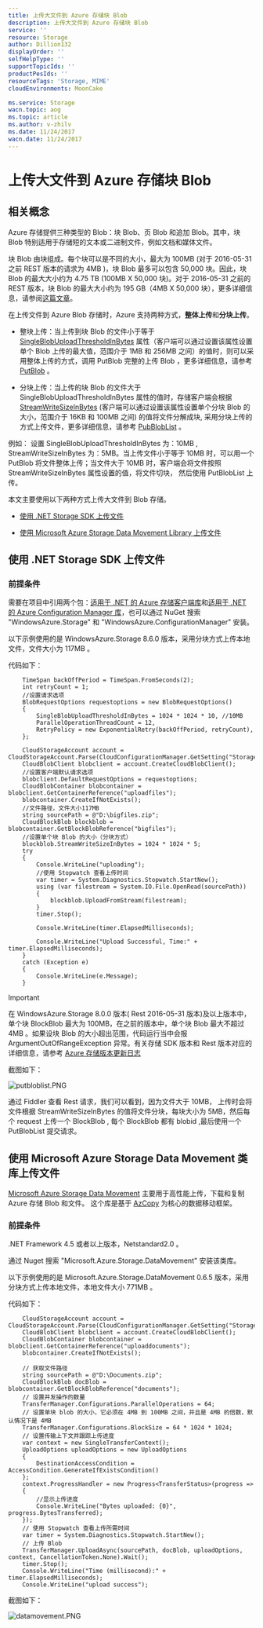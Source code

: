 ```yaml
---
title: 上传大文件到 Azure 存储块 Blob 
description: 上传大文件到 Azure 存储块 Blob 
service: ''
resource: Storage
author: Dillion132
displayOrder: ''
selfHelpType: ''
supportTopicIds: ''
productPesIds: ''
resourceTags: 'Storage, MIME'
cloudEnvironments: MoonCake

ms.service: Storage
wacn.topic: aog
ms.topic: article
ms.author: v-zhilv
ms.date: 11/24/2017
wacn.date: 11/24/2017
---
```


# 上传大文件到 Azure 存储块 Blob 

## 相关概念

Azure 存储提供三种类型的 Blob：块 Blob、页 Blob 和追加 Blob。其中，块 Blob 特别适用于存储短的文本或二进制文件，例如文档和媒体文件。

块 Blob 由块组成。每个块可以是不同的大小，最大为 100MB (对于 2016-05-31 之前 REST 版本的请求为 4MB )，块 Blob 最多可以包含 50,000 块。因此，块 Blob 的最大大小约为 4.75 TB (100MB X 50,000 块)。对于 2016-05-31 之前的 REST 版本，块 Blob 的最大大小约为 195 GB（4MB X 50,000 块），更多详细信息，请参阅[这篇文章](https://docs.microsoft.com/rest/api/storageservices/understanding-block-blobs--append-blobs--and-page-blobs)。

在上传文件到 Azure Blob 存储时，Azure 支持两种方式，**整体上传**和**分块上传**。

* 整块上传：当上传到块 Blob 的文件小于等于 [SingleBlobUploadThresholdInBytes](https://docs.microsoft.com/dotnet/api/microsoft.windowsazure.storage.blob.blobrequestoptions.singleblobuploadthresholdinbytes?view=azure-dotnet) 属性（客户端可以通过设置该属性设置单个 Blob 上传的最大值，范围介于 1MB 和 256MB 之间）的值时，则可以采用整体上传的方式，调用 PutBlob 完整的上传 Blob ，更多详细信息，请参考 [PutBlob](https://docs.microsoft.com/rest/api/storageservices/put-blob) 。

* 分块上传：当上传的块 Blob 的文件大于 SingleBlobUploadThresholdInBytes 属性的值时，存储客户端会根据 [StreamWriteSizeInBytes](https://docs.microsoft.com/dotnet/api/microsoft.windowsazure.storage.blob.cloudblockblob.streamwritesizeinbytes?view=azure-dotnet) (客户端可以通过设置该属性设置单个分块 Blob 的大小，范围介于 16KB 和 100MB 之间) 的值将文件分解成块, 采用分块上传的方式上传文件，更多详细信息，请参考 [PubBlobList](https://docs.microsoft.com/rest/api/storageservices/put-block-list) 。

例如： 设置 SingleBlobUploadThresholdInBytes 为：10MB , StreamWriteSizeInBytes 为：5MB。当上传文件小于等于 10MB 时，可以用一个 PutBlob 将文件整体上传；当文件大于 10MB 时，客户端会将文件按照 StreamWriteSizeInBytes 属性设置的值，将文件切块， 然后使用 PutBlobList 上传。

本文主要使用以下两种方式上传大文件到 Blob 存储。

* [使用 .NET Storage SDK 上传文件](#netsdk)

* [使用 Microsoft Azure Storage Data Movement Library 上传文件](#datamovement)

## <a id="netsdk"></a>使用 .NET Storage SDK 上传文件

### 前提条件

需要在项目中引用两个包：[适用于 .NET 的 Azure 存储客户端库](https://www.nuget.org/packages/WindowsAzure.Storage/)和[适用于 .NET 的 Azure Configuration Manager 库](https://www.nuget.org/packages/Microsoft.WindowsAzure.ConfigurationManager/)，也可以通过 NuGet 搜索 "WindowsAzure.Storage" 和 "WindowsAzure.ConfigurationManager" 安装。

以下示例使用的是 WindowsAzure.Storage 8.6.0 版本，采用分块方式上传本地文件，文件大小为 117MB 。

代码如下：

```
    TimeSpan backOffPeriod = TimeSpan.FromSeconds(2);
    int retryCount = 1;
    //设置请求选项
    BlobRequestOptions requestoptions = new BlobRequestOptions()
    {
        SingleBlobUploadThresholdInBytes = 1024 * 1024 * 10, //10MB
        ParallelOperationThreadCount = 12,
        RetryPolicy = new ExponentialRetry(backOffPeriod, retryCount),
    };

    CloudStorageAccount account = CloudStorageAccount.Parse(CloudConfigurationManager.GetSetting("StorageConnectionString"));
    CloudBlobClient blobclient = account.CreateCloudBlobClient();
    //设置客户端默认请求选项
    blobclient.DefaultRequestOptions = requestoptions;
    CloudBlobContainer blobcontainer = blobclient.GetContainerReference("uploadfiles");
    blobcontainer.CreateIfNotExists();
    //文件路径，文件大小117MB
    string sourcePath = @"D:\bigfiles.zip";
    CloudBlockBlob blockblob = blobcontainer.GetBlockBlobReference("bigfiles");
    //设置单个块 Blob 的大小（分块方式）
    blockblob.StreamWriteSizeInBytes = 1024 * 1024 * 5;
    try
    {
        Console.WriteLine("uploading");
        //使用 Stopwatch 查看上传时间
        var timer = System.Diagnostics.Stopwatch.StartNew();
        using (var filestream = System.IO.File.OpenRead(sourcePath))
        {
            blockblob.UploadFromStream(filestream);
        }
        timer.Stop();

        Console.WriteLine(timer.ElapsedMilliseconds);

        Console.WriteLine("Upload Successful, Time:" + timer.ElapsedMilliseconds);
    }
    catch (Exception e)
    {
        Console.WriteLine(e.Message);
    }
```

> [!IMPORTANT]
> 在 WindowsAzure.Storage 8.0.0 版本( Rest 2016-05-31 版本)及以上版本中，单个块 BlockBlob 最大为 100MB，在之前的版本中，单个块 Blob 最大不超过 4MB 。如果设块 Blob 的大小超出范围，代码运行当中会报 ArgumentOutOfRangeException 异常。有关存储 SDK 版本和 Rest 版本对应的详细信息，请参考 [Azure 存储版本更新日志](https://github.com/Azure/azure-storage-net/blob/master/changelog.txt)

截图如下：

![putbloblist.PNG](./media/aog-storage-how-to-upload-big-file-to-storage/putbloblist.PNG)

通过 Fiddler 查看 Rest 请求，我们可以看到，因为文件大于 10MB， 上传时会将文件根据 StreamWriteSizeInBytes 的值将文件分块，每块大小为 5MB，然后每个 request 上传一个 BlockBlob , 每个 BlockBlob 都有 blobid ,最后使用一个 PutBlobList 提交请求。

## <a id="datamovement"></a>使用 Microsoft Azure Storage Data Movement 类库上传文件

[Microsoft Azure Storage Data Movement](https://github.com/Azure/azure-storage-net-data-movement) 主要用于高性能上传，下载和复制 Azure 存储 Blob 和文件。 这个库是基于 [AzCopy](https://docs.azure.cn/storage/common/storage-use-azcopy?toc=%2fstorage%2fblobs%2ftoc.json) 为核心的数据移动框架。

### 前提条件

.NET Framework 4.5 或者以上版本，Netstandard2.0 。

通过 Nuget 搜索 "Microsoft.Azure.Storage.DataMovement" 安装该类库。

以下示例使用的是 Microsoft.Azure.Storage.DataMovement 0.6.5 版本，采用分块方式上传本地文件，本地文件大小 771MB 。

代码如下：
```
    CloudStorageAccount account = CloudStorageAccount.Parse(CloudConfigurationManager.GetSetting("StorageConnectionString"));
    CloudBlobClient blobclient = account.CreateCloudBlobClient();
    CloudBlobContainer blobcontainer = blobclient.GetContainerReference("uploaddocuments");
    blobcontainer.CreateIfNotExists();

    // 获取文件路径
    string sourcePath = @"D:\Documents.zip";
    CloudBlockBlob docBlob = blobcontainer.GetBlockBlobReference("documents");
    // 设置并发操作的数量
    TransferManager.Configurations.ParallelOperations = 64;
    // 设置单块 blob 的大小，它必须在 4MB 到 100MB 之间，并且是 4MB 的倍数，默认情况下是 4MB
    TransferManager.Configurations.BlockSize = 64 * 1024 * 1024;
    // 设置传输上下文并跟踪上传进度
    var context = new SingleTransferContext();
    UploadOptions uploadOptions = new UploadOptions
    {
        DestinationAccessCondition = AccessCondition.GenerateIfExistsCondition()
    };
    context.ProgressHandler = new Progress<TransferStatus>(progress =>
    {
        //显示上传进度
        Console.WriteLine("Bytes uploaded: {0}", progress.BytesTransferred);
    });
    // 使用 Stopwatch 查看上传所需时间
    var timer = System.Diagnostics.Stopwatch.StartNew();
    // 上传 Blob
    TransferManager.UploadAsync(sourcePath, docBlob, uploadOptions, context, CancellationToken.None).Wait();
    timer.Stop();
    Console.WriteLine("Time (millisecond):" + timer.ElapsedMilliseconds);
    Console.WriteLine("upload success");
```

截图如下：

![datamovement.PNG](./media/aog-storage-how-to-upload-big-file-to-storage/datamovement.PNG)